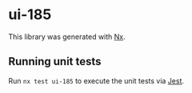 # ui-185

This library was generated with [Nx](https://nx.dev).

## Running unit tests

Run `nx test ui-185` to execute the unit tests via [Jest](https://jestjs.io).
